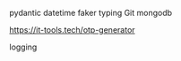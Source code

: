 pydantic
datetime
faker
typing
Git
mongodb

<!-- NodeJS MSA có post comment -->
<!-- !FastAPI -->

<!-- !SQLAlchemy -->
<!-- !ORM -->



<!-- !jwt -->
<!-- !json -->
<!-- !hash -->


<!-- !docker -->

<!-- !regex -->

<!-- !SSL -->
<!-- !alembic -->


https://it-tools.tech/otp-generator

<!-- !pyotp -->
<!-- https://pyauth.github.io/pyotp -->
<!-- !Học thuật toán HOTP, TOTP -->
<!-- https://www.onelogin.com/learn/otp-totp-hotp -->

<!-- https://pinonote.wordpress.com/2018/11/27/thuat-toan-hmac-based-one-time-password-algorithm-hotp-va-time-based-one-time-password-totp-trong-google-authenticator/ -->

logging


<!-- ! Postman -->
